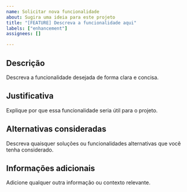 ```yaml
---
name: Solicitar nova funcionalidade
about: Sugira uma ideia para este projeto
title: "[FEATURE] Descreva a funcionalidade aqui"
labels: ["enhancement"]
assignees: []

---
```


## Descrição

Descreva a funcionalidade desejada de forma clara e concisa.

## Justificativa

Explique por que essa funcionalidade seria útil para o projeto.

## Alternativas consideradas

Descreva quaisquer soluções ou funcionalidades alternativas que você tenha considerado.

## Informações adicionais

Adicione qualquer outra informação ou contexto relevante.
